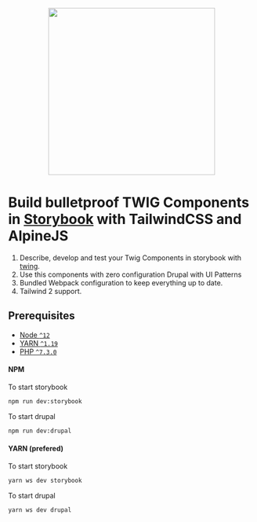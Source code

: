 <p align="center">
<img src="https://github.com/wingsuit-designsystem/wingsuit/raw/master/images/wsuit-logo-stacked.svg" width="340px">
</p>

# Build bulletproof TWIG Components in [Storybook](https://storybook.js.org/) with TailwindCSS and AlpineJS

1.  Describe, develop and test your Twig Components in storybook with [twing](https://www.npmjs.com/package/twing).
1.  Use this components with zero configuration Drupal with UI Patterns
1.  Bundled Webpack configuration to keep everything up to date.
1.  Tailwind 2 support.

## Prerequisites

- [Node `^12`](https://nodejs.org)
- [YARN `^1.19`](https://yarnpkg.com/)
- [PHP `^7.3.0`](https://php.net)


#### NPM
To start storybook
```bash
npm run dev:storybook
```
To start drupal
```bash
npm run dev:drupal
```
#### YARN (prefered)
To start storybook
```bash
yarn ws dev storybook
```
To start drupal
```bash
yarn ws dev drupal
```



